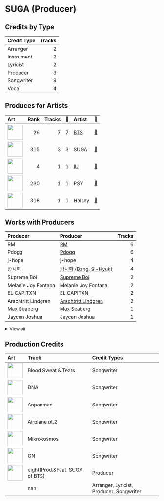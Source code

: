 # SUGA (Producer)

## Credits by Type

| Credit Type | Tracks |
|:---|---:|
| Arranger | 2 |
| Instrument | 2 |
| Lyricist | 2 |
| Producer | 3 |
| Songwriter | 9 |
| Vocal | 4 |

## Produces for Artists

| Art | Rank | Tracks | 💚 | Artist | 🔗 |
|:---|---:|---:|---:|:---|:---|
| <img src="https://i.scdn.co/image/ab6761610000e5ebd642648235ebf3460d2d1f6a" alt="" width="50" /> | 26 | 7 | 7 | [BTS](../../artists/bts/overview.md) | [🔗](https://open.spotify.com/artist/3Nrfpe0tUJi4K4DXYWgMUX) |
| <img src="https://i.scdn.co/image/ab6761610000e5eb0fad315ccb6b38517152d2cc" alt="" width="50" /> | 315 | 3 | 3 | SUGA | [🔗](https://open.spotify.com/artist/0ebNdVaOfp6N0oZ1guIxM8) |
| <img src="https://i.scdn.co/image/ab6761610000e5ebbd0642ff425698afac5caffd" alt="" width="50" /> | 4 | 1 | 1 | [IU](../../artists/iu/overview.md) | [🔗](https://open.spotify.com/artist/3HqSLMAZ3g3d5poNaI7GOU) |
| <img src="https://i.scdn.co/image/ab6761610000e5eb24b5185226d5b7c6aa91db5a" alt="" width="50" /> | 230 | 1 | 1 | PSY | [🔗](https://open.spotify.com/artist/2dd5mrQZvg6SmahdgVKDzh) |
| <img src="https://i.scdn.co/image/ab6761610000e5eb3d5ddee9415ccf4baaa9f26e" alt="" width="50" /> | 318 | 1 | 1 | Halsey | [🔗](https://open.spotify.com/artist/26VFTg2z8YR0cCuwLzESi2) |

## Works with Producers

| Producer | Producer | Tracks |
|:---|:---|---:|
| RM | [RM](../rm/overview.md) | 6 |
| Pdogg | [Pdogg](../pdogg/overview.md) | 6 |
| j-hope | j-hope | 4 |
| 방시혁 | [방시혁 (Bang, Si-Hyuk)](../방시혁_(bang,_si-hyuk)/overview.md) | 4 |
| Supreme Boi | [Supreme Boi](../supreme_boi/overview.md) | 2 |
| Melanie Joy Fontana | Melanie Joy Fontana | 2 |
| EL CAPITXN | EL CAPITXN | 2 |
| Arschtritt Lindgren | [Arschtritt Lindgren](../arschtritt_lindgren/overview.md) | 2 |
| Max Seaberg | Max Seaberg | 1 |
| Jaycen Joshua | Jaycen Joshua | 1 |


<details>
<summary>View all</summary>

| Producer | Producer | Tracks |
|:---|:---|---:|
| Marcus McCoan | Marcus McCoan | 1 |
| Antonina Armato | Antonina Armato | 1 |
| Matt Thomson | Matt Thomson | 1 |
| DJ Riggins | DJ Riggins | 1 |
| Hiss noise | Hiss noise | 1 |
| PSY | PSY | 1 |
| Erik Reichers | Erik Reichers | 1 |
| Kass | Kass | 1 |
| 구종필 | [구종필 (Koo, Jong-Pil)](../구종필_(koo,_jong-pil)/overview.md) | 1 |
| Julia Ross | Julia Ross | 1 |
| Ryan Lawrie | Ryan Lawrie | 1 |
| Ali Tamposi | Ali Tamposi | 1 |
| DJ Swivel | DJ Swivel | 1 |
| Alex Williams | Alex Williams | 1 |
| Arcades | Arcades | 1 |
| Camilla Anne Stewart | Camilla Anne Stewart | 1 |
| Krysta Youngs | Krysta Youngs | 1 |
| Jinbo | Jinbo | 1 |
| August Rigo | August Rigo | 1 |
| 이기호 | 이기호 (Lee, Ki-ho) | 1 |
| Candace Sosa | Candace Sosa | 1 |
| Max Graham | Max Graham | 1 |
| 김도훈 | [김도훈 (Kim, Do-hoon)](../김도훈_(kim,_do-hoon)/overview.md) | 1 |
| Jacob Richards | Jacob Richards | 1 |
| Liza Owen | Liza Owen | 1 |
| ADORA | ADORA | 1 |
| Tony Maserati | [Tony Maserati](../tony_maserati/overview.md) | 1 |
| 홍수연 | 홍수연 (홍수연) | 1 |
| Roman | Roman | 1 |

</details>


## Production Credits

| Art | Track | Credit Types |
|:---|:---|:---|
| <img src="https://i.scdn.co/image/ab67616d0000b2738bd5d941f9ced8e7f9c60dd4" alt="" width="50" /> | Blood Sweat & Tears | Songwriter |
| <img src="https://i.scdn.co/image/ab67616d0000b273829305487c8f3b96a1d955b3" alt="" width="50" /> | DNA | Songwriter |
| <img src="https://i.scdn.co/image/ab67616d0000b2738fbcf6544ff02a8959a81781" alt="" width="50" /> | Anpanman | Songwriter |
| <img src="https://i.scdn.co/image/ab67616d0000b2738fbcf6544ff02a8959a81781" alt="" width="50" /> | Airplane pt.2 | Songwriter |
| <img src="https://i.scdn.co/image/ab67616d0000b27318d0ed4f969b376893f9a38f" alt="" width="50" /> | Mikrokosmos | Songwriter |
| <img src="https://i.scdn.co/image/ab67616d0000b273505190077497c230422f2934" alt="" width="50" /> | ON | Songwriter |
| <img src="https://i.scdn.co/image/ab67616d0000b273c63be04ae902b1da7a54d247" alt="" width="50" /> | eight(Prod.&Feat. SUGA of BTS) | Producer |
| | nan | Arranger, Lyricist, Producer, Songwriter |